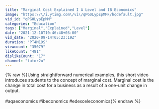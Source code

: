 ```yaml
---
title: "Marginal Cost Explained I A Level and IB Economics"
image: "https:\/\/i.ytimg.com\/vi\/qPG0LypEpMM\/hqdefault.jpg"
vid_id: "qPG0LypEpMM"
categories: "Education"
tags: ["Marginal","Explained","Level"]
date: "2021-12-10T10:46:48+03:00"
vid_date: "2020-09-14T05:23:19Z"
duration: "PT4M19S"
viewcount: "35079"
likeCount: "481"
dislikeCount: "17"
channel: "tutor2u"
---
```

{% raw %}​Using straightforward numerical examples, this short video introduces students to the concept of marginal cost. Marginal cost is the change in total cost for a business as a result of a one-unit change in output. <br /><br />#aqaeconomics #ibeconomics #edexceleconomics{% endraw %}
